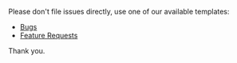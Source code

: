 Please don't file issues directly, use one of our available templates:

* [Bugs](https://github.com/goreleaser/goreleaser/issues/new?template=bug.md)
* [Feature Requests](https://github.com/goreleaser/goreleaser/issues/new?template=feature.md)

Thank you.

<!-- Love goreleaser? Please consider supporting our collective:
👉  https://opencollective.com/goreleaser/donate -->
